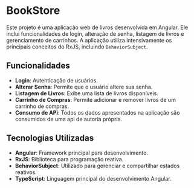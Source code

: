 # BookStore

Este projeto é uma aplicação web de livros desenvolvida em Angular. Ele inclui funcionalidades de login, alteração de senha, listagem de livros e gerenciamento de carrinhos. A aplicação utiliza intensivamente os principais conceitos do RxJS, incluindo `BehaviorSubject`.

## Funcionalidades

- **Login**: Autenticação de usuários.
- **Alterar Senha**: Permite que o usuário altere sua senha.
- **Listagem de Livros**: Exibe uma lista de livros disponíveis.
- **Carrinho de Compras**: Permite adicionar e remover livros de um carrinho de compras.
- **Consumo de APi**: Todos os dados apresentados na aplicação são consumidos de uma api de autoria própria.

## Tecnologias Utilizadas

- **Angular**: Framework principal para desenvolvimento.
- **RxJS**: Biblioteca para programação reativa.
- **BehaviorSubject**: Utilizado para gerenciar e compartilhar estados reativos.
- **TypeScript**: Linguagem principal do desenvolvimento Angular.
